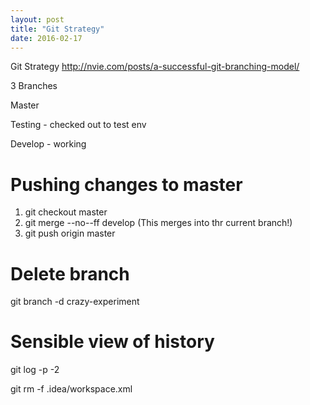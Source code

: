 ```yaml
---
layout: post
title: "Git Strategy"
date: 2016-02-17
---
```



Git Strategy
http://nvie.com/posts/a-successful-git-branching-model/

3 Branches

Master

Testing - checked out to test env

Develop - working


# Pushing changes to master

1. git checkout master
2. git merge --no--ff develop    (This merges into thr current branch!)
3. git push origin master
  
# Delete branch

git branch -d crazy-experiment


# Sensible view of history

git log -p -2


git rm -f .idea/workspace.xml


